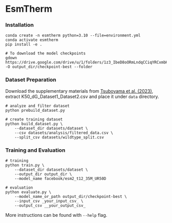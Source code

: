 # EsmTherm
 
### Installation
```angular2html
conda create -n esmtherm python=3.10 --file=environment.yml
conda activate esmtherm
pip install -e .

# To download the model checkpoints
gdown https://drive.google.com/drive/u/1/folders/1z3_IbeD8oORmLndqCCiqYRCxmbKNbWXb -O output_dir/checkpoint-best --folder
```

### Dataset Preparation
Download the supplementary materials from [Tsuboyama et al. (2023)](https://www.nature.com/articles/s41586-023-06328-6),
extract K50_dG_Dataset1_Dataset2.csv and place it under `data` directory.

```angular2html
# analyze and filter dataset
python prebuild_dataset.py

# create training dataset
python build_dataset.py \
    --dataset_dir datasets/dataset \
    --csv datasets/analysis/filtered_data.csv \
    --split_csv datasets/wildtype_split.csv
```

### Training and Evaluation
```angular2html
# training
python train.py \
    --dataset_dir datasets/dataset \
    --output_dir output_dir \
    --model_name facebook/esm2_t12_35M_UR50D
```

```
# evaluation
python evaluate.py \
    --model_name_or_path output_dir/checkpoint-best \
    --input_csv _your_input_csv_ \
    --output_csv __your_output_csv_
```

More instructions can be found with `--help` flag.

